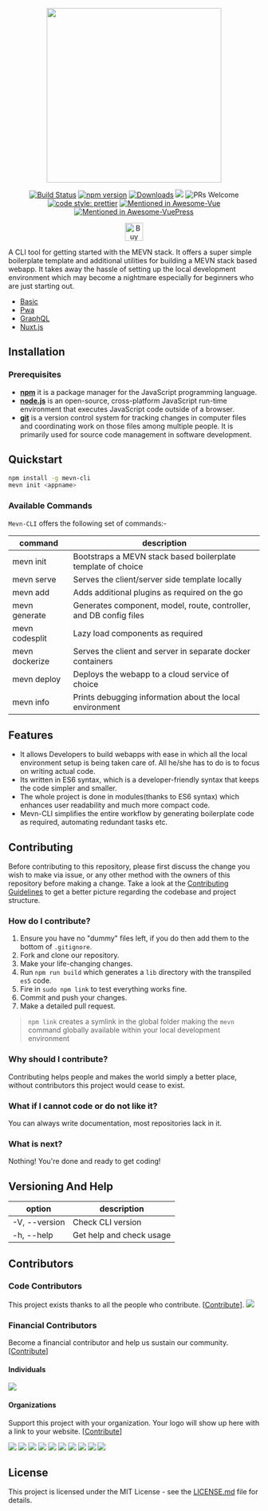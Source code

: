 <p align="center">
	<a href="https://mevn.madhacks.co"><img src="https://i.imgur.com/NV51t84.jpg" width="350px" /></a>
</p>

<p align="center">
	<a href=""https://travis-ci.com/madlabsinc/mevn-cli><img src="https://travis-ci.com/madlabsinc/mevn-cli.svg?branch=master" alt="Build Status" /></a>
	<a href="https://www.npmjs.com/package/mevn-cli"><img src="https://badgen.net/npm/v/mevn-cli" alt="npm version" /></a>
	<a href="https://www.npmjs.com/package/mevn-cli"><img src="https://badgen.net/npm/dm/mevn-cli" alt="Downloads" /></a>
	<a href="https://github.com/madlabsinc/mevn-cli/pull/new"><a href="https://opencollective.com/mevn-cli" alt="Financial Contributors on Open Collective"><img src="https://opencollective.com/mevn-cli/all/badge.svg?label=financial+contributors" /></a> <img src="https://img.shields.io/badge/PRs%20-welcome-brightgreen.svg" alt="PRs Welcome" /></a>
	<a href="https://github.com/prettier/prettier"><img src="https://img.shields.io/badge/code_style-prettier-ff69b4.svg" alt="code style: prettier" /></a>
	<a href="https://github.com/vuejs/awesome-vue"><img src="https://awesome.re/mentioned-badge.svg" alt="Mentioned in Awesome-Vue" /></a>
	<a href="https://github.com/ulivz/awesome-vuepress"><img src="https://awesome.re/mentioned-badge.svg" alt="Mentioned in Awesome-VuePress" /></a>
</p>

<p align="center">
	<a href='https://ko-fi.com/A0A1ZLKV' target='_blank'><img height='36' style='border:0px;height:36px;' src='https://az743702.vo.msecnd.net/cdn/kofi1.png?v=2' border='0' alt='Buy Me a Coffee at ko-fi.com' /></a>
</p>

A CLI tool for getting started with the MEVN stack. It offers a super simple boilerplate template and additional utilities for building a MEVN stack based webapp. It takes away the hassle of setting up the local development environment which may become a nightmare especially for beginners who are just starting out.

- [Basic](http://github.com/madlabsinc/mevn-starter-templates/)
- [Pwa](http://github.com/madlabsinc/mevn-starter-templates/tree/pwa)
- [GraphQL](http://github.com/madlabsinc/mevn-starter-templates/tree/graphql)
- [Nuxt.js](http://github.com/madlabsinc/mevn-starter-templates/tree/nuxt)

## Installation

### Prerequisites

- [**npm**](https://www.npmjs.com/) it is a package manager for the JavaScript programming language.
- [**node.js**](https://nodejs.org/en/) is an open-source, cross-platform JavaScript run-time environment that executes JavaScript code outside of a browser.
- [**git**](https://git-scm.com/) is a version control system for tracking changes in computer files and coordinating work on those files among multiple people. It is primarily used for source code management in software development.

## Quickstart

``` bash
npm install -g mevn-cli
mevn init <appname>
```

### Available Commands

 `Mevn-CLI` offers the following set of commands:-

| command | description |                                                                                                
| -------------- |  ---------------- |
| mevn init | Bootstraps a MEVN stack based boilerplate template of choice |
| mevn serve | Serves the client/server side template locally |
| mevn add | Adds additional plugins as required on the go |
| mevn generate | Generates component, model, route, controller, and DB config files |
| mevn codesplit | Lazy load components as required |
| mevn dockerize | Serves the client and server in separate docker containers |
| mevn deploy | Deploys the webapp to a cloud service of choice |
| mevn info | Prints debugging information about the local environment |

## Features

- It allows Developers to build webapps with ease in which all the local environment setup is being taken care of. All he/she has to do is to focus on writing actual code.
- Its written in ES6 syntax, which is a developer-friendly syntax that keeps the code simpler and smaller.
- The whole project is done in modules(thanks to ES6 syntax) which enhances user readability and much more compact code.  
- Mevn-CLI simplifies the entire workflow by generating boilerplate code as required, automating redundant tasks etc.

## Contributing

Before contributing to this repository, please first discuss the change you wish to make via issue, or any other method with the owners of this repository before making a change. Take a look at the [Contributing Guidelines](https://github.com/madlabsinc/mevn-cli/wiki/Contributing-Guidelines) to get a better picture regarding the codebase and project structure.

### How do I contribute?
1. Ensure you have no "dummy" files left, if you do then add them to the bottom of `.gitignore`.
2. Fork and clone our repository.
3. Make your life-changing changes.
4. Run `npm run build` which generates a `lib` directory with the transpiled `es5` code.
5. Fire in `sudo npm link` to test everything works fine.
6. Commit and push your changes.
7. Make a detailed pull request.

> `npm link` creates a symlink in the global folder making the `mevn` command globally available within your local development environment

### Why should I contribute?
Contributing helps people and makes the world simply a better place, without contributors this project would cease to exist.

### What if I cannot code or do not like it?
You can always write documentation, most repositories lack in it.

### What is next?
Nothing! You're done and ready to get coding!


## Versioning And Help

| option | description
| --- | --- |
| -V, --version | Check CLI version |
| -h, --help | Get help and check usage |

## Contributors

### Code Contributors

This project exists thanks to all the people who contribute. [[Contribute](https://github.com/madlabsinc/mevn-cli/wiki/Contributing-Guidelines)].
<a href="https://github.com/madlabsinc/mevn-cli/graphs/contributors"><img src="https://opencollective.com/mevn-cli/contributors.svg?width=890&button=false" /></a>

### Financial Contributors

Become a financial contributor and help us sustain our community. [[Contribute](https://opencollective.com/mevn-cli/contribute)]

#### Individuals

<a href="https://opencollective.com/mevn-cli"><img src="https://opencollective.com/mevn-cli/individuals.svg?width=890"></a>

#### Organizations

Support this project with your organization. Your logo will show up here with a link to your website. [[Contribute](https://opencollective.com/mevn-cli/contribute)]

<a href="https://opencollective.com/mevn-cli/organization/0/website"><img src="https://opencollective.com/mevn-cli/organization/0/avatar.svg"></a>
<a href="https://opencollective.com/mevn-cli/organization/1/website"><img src="https://opencollective.com/mevn-cli/organization/1/avatar.svg"></a>
<a href="https://opencollective.com/mevn-cli/organization/2/website"><img src="https://opencollective.com/mevn-cli/organization/2/avatar.svg"></a>
<a href="https://opencollective.com/mevn-cli/organization/3/website"><img src="https://opencollective.com/mevn-cli/organization/3/avatar.svg"></a>
<a href="https://opencollective.com/mevn-cli/organization/4/website"><img src="https://opencollective.com/mevn-cli/organization/4/avatar.svg"></a>
<a href="https://opencollective.com/mevn-cli/organization/5/website"><img src="https://opencollective.com/mevn-cli/organization/5/avatar.svg"></a>
<a href="https://opencollective.com/mevn-cli/organization/6/website"><img src="https://opencollective.com/mevn-cli/organization/6/avatar.svg"></a>
<a href="https://opencollective.com/mevn-cli/organization/7/website"><img src="https://opencollective.com/mevn-cli/organization/7/avatar.svg"></a>
<a href="https://opencollective.com/mevn-cli/organization/8/website"><img src="https://opencollective.com/mevn-cli/organization/8/avatar.svg"></a>
<a href="https://opencollective.com/mevn-cli/organization/9/website"><img src="https://opencollective.com/mevn-cli/organization/9/avatar.svg"></a>

## License

This project is licensed under the MIT License - see the [LICENSE.md](LICENSE.md) file for details.
